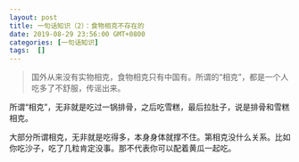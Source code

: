 ```yaml
---
layout: post
title: 一句话知识（2）：食物相克不存在的
date: 2019-08-29 23:56:00 GMT+0800
categories: [一句话知识]
tags:  []
---
```


> 国外从来没有实物相克，食物相克只有中国有。所谓的“相克”，都是一个人吃多了不舒服，传谣出来。

所谓“相克”，无非就是吃过一锅排骨，之后吃雪糕，最后拉肚子，说是排骨和雪糕相克。

大部分所谓相克，无非就是吃得多，本身身体就撑不住。第相克没什么关系。比如你吃沙子，吃了几粒肯定没事。那不代表你可以配着黄瓜一起吃。

